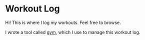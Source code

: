 # Workout Log

Hi! This is where I log my workouts. Feel free to browse.

I wrote a tool called [gym](https://github.com/bobbygerace/gym), which I use to manage this workout log.
